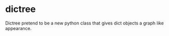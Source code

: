 # dictree
Dictree pretend to be a new python class that gives dict objects a graph like appearance. 
